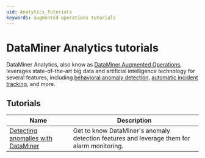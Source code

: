 ```yaml
---
uid: Analytics_Tutorials
keywords: augmented operations tutorials
---
```


# DataMiner Analytics tutorials

DataMiner Analytics, also know as [DataMiner Augmented Operations](xref:Stack_Augmented_Operations), leverages state-of-the-art big data and artificial intelligence technology for several features, including [behavioral anomaly detection](xref:Behavioral_anomaly_detection), [automatic incident tracking](xref:Automatic_incident_tracking), and more.

## Tutorials

| Name | Description|
|--|--|
| [Detecting anomalies with DataMiner](xref:Anomaly_Tutorial) | Get to know DataMiner's anomaly detection features and leverage them for alarm monitoring. |
